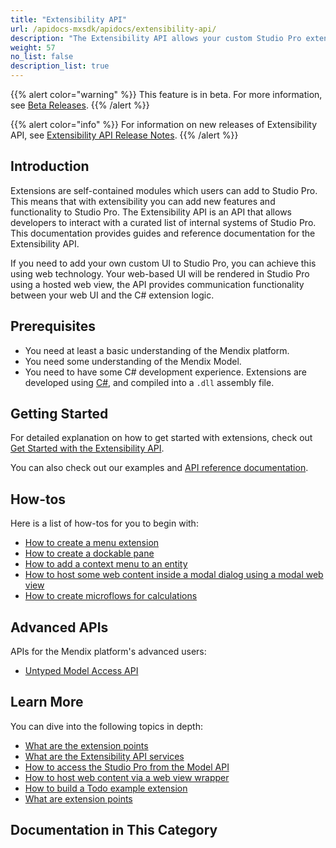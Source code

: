 ```yaml
---
title: "Extensibility API"
url: /apidocs-mxsdk/apidocs/extensibility-api/
description: "The Extensibility API allows your custom Studio Pro extensions to interact with some internal services of Studio Pro."
weight: 57
no_list: false
description_list: true
---
```


{{% alert color="warning" %}} This feature is in beta. For more information, see [Beta Releases](/releasenotes/beta-features/). {{% /alert %}}

{{% alert color="info" %}} For information on new releases of Extensibility API, see [Extensibility API Release Notes](/releasenotes/studio-pro/extensibility-api/). {{% /alert %}}

## Introduction

Extensions are self-contained modules which users can add to Studio Pro. This means that with extensibility you can add new features and functionality to Studio Pro. The Extensibility API is an API that allows developers to interact with a curated list of internal systems of Studio Pro. This documentation provides guides and reference documentation for the Extensibility API.

If you need to add your own custom UI to Studio Pro, you can achieve this using web technology. Your web-based UI will be rendered in Studio Pro using a hosted web view, the API provides communication functionality between your web UI and the C# extension logic.

## Prerequisites

* You need at least a basic understanding of the Mendix platform.
* You need some understanding of the Mendix Model.
* You need to have some C# development experience. Extensions are developed using [C#](https://docs.microsoft.com/en-us/dotnet/), and compiled into a `.dll` assembly file.

## Getting Started

For detailed explanation on how to get started with extensions, check out [Get Started with the Extensibility API](/apidocs-mxsdk/apidocs/extensibility-api/getting-started/).

You can also check out our examples and [API reference documentation](https://github.com/mendix/ExtensionAPI-Samples).

## How-tos

Here is a list of how-tos for you to begin with:

* [How to create a menu extension](/apidocs-mxsdk/apidocs/extensibility-api/create-menu-extension/)
* [How to create a dockable pane](/apidocs-mxsdk/apidocs/extensibility-api/create-dockable-pane-extension/)
* [How to add a context menu to an entity](/apidocs-mxsdk/apidocs/extensibility-api/create-context-menu/)
* [How to host some web content inside a modal dialog using a modal web view](/apidocs-mxsdk/apidocs/extensibility-api/create-modal-web-view/)
* [How to create microflows for calculations](/apidocs-mxsdk/apidocs/extensibility-api/create-microflows-for-calculations/)

## Advanced APIs

APIs for the Mendix platform's advanced users:

* [Untyped Model Access API](/apidocs-mxsdk/apidocs/extensibility-api/extensibility-api-howtos/untyped-model-access-api/)

## Learn More

You can dive into the following topics in depth:

* [What are the extension points](/apidocs-mxsdk/apidocs/extensibility-api/extensionpoints_intro/)
* [What are the Extensibility API services](/apidocs-mxsdk/apidocs/extensibility-api/introductions/services/)
* [How to access the Studio Pro from the Model API](/apidocs-mxsdk/apidocs/extensibility-api/interact-with-model-api/)
* [How to host web content via a web view wrapper](/apidocs-mxsdk/apidocs/extensibility-api/introductions/web-views/)
* [How to build a Todo example extension](/apidocs-mxsdk/apidocs/extensibility-api/extensibility-api-howtos/build-todo-example-extension/)
* [What are extension points](/apidocs-mxsdk/apidocs/extensibility-api/extensionpoints_intro/)

## Documentation in This Category
